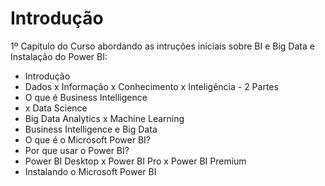# Introdução

1º Capítulo do Curso abordando as intruções iniciais sobre BI e Big Data e Instalação do Power BI:

<ul>
  <li>Introdução</li>
  <li>Dados x Informação x Conhecimento x Inteligência - 2 Partes</li>
  <li>O que é Business Intelligence</li>
  <li> x Data Science</li>
  <li>Big Data Analytics x Machine Learning</li>
  <li>Business Intelligence e Big Data</li>
  <li>O que é o Microsoft Power BI?</li>
  <li>Por que usar o Power BI?</li>
  <li>Power BI Desktop x Power BI Pro x Power BI Premium</li>
  <li>Instalando o Microsoft Power BI</li>
</ul>